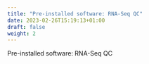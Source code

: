 ```yaml
---
title: "Pre-installed software: RNA-Seq QC"
date: 2023-02-26T15:19:13+01:00
draft: false
weight: 2
---
```


Pre-installed software: RNA-Seq QC